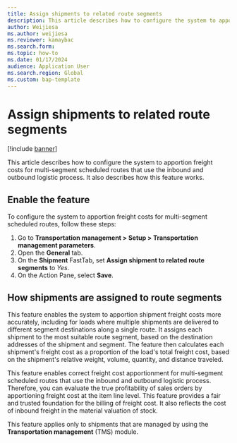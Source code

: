 ```yaml
---
title: Assign shipments to related route segments
description: This article describes how to configure the system to apportion freight costs for multi-segment scheduled routes that use the inbound and outbound logistic process. It also describes how this feature works.
author: Weijiesa
ms.author: weijiesa
ms.reviewer: kamaybac
ms.search.form:
ms.topic: how-to
ms.date: 01/17/2024
audience: Application User
ms.search.region: Global
ms.custom: bap-template
---
```


# Assign shipments to related route segments

[!include [banner](../includes/banner.md)]

This article describes how to configure the system to apportion freight costs for multi-segment scheduled routes that use the inbound and outbound logistic process. It also describes how this feature works.

## Enable the feature

To configure the system to apportion freight costs for multi-segment scheduled routes, follow these steps:

1. Go to **Transportation management \> Setup \> Transportation management parameters**.
1. Open the **General** tab.
1. On the **Shipment** FastTab, set **Assign shipment to related route segments** to *Yes*.
1. On the Action Pane, select **Save**.

## How shipments are assigned to route segments

This feature enables the system to apportion shipment freight costs more accurately, including for loads where multiple shipments are delivered to different segment destinations along a single route. It assigns each shipment to the most suitable route segment, based on the destination addresses of the shipment and segment. The feature then calculates each shipment's freight cost as a proportion of the load's total freight cost, based on the shipment's relative weight, volume, quantity, and distance traveled.

This feature enables correct freight cost apportionment for multi-segment scheduled routes that use the inbound and outbound logistic process. Therefore, you can evaluate the true profitability of sales orders by apportioning freight cost at the item line level. This feature provides a fair and trusted foundation for the billing of freight cost. It also reflects the cost of inbound freight in the material valuation of stock.

This feature applies only to shipments that are managed by using the **Transportation management** (TMS) module.
